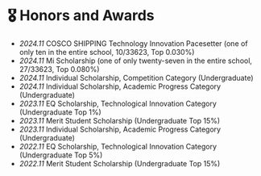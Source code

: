 # 🎖 Honors and Awards
- *2024.11* COSCO SHIPPING Technology Innovation Pacesetter (one of only ten in the entire school, 10/33623, Top 0.030%)
- *2024.11* Mi Scholarship (one of only twenty-seven in the entire school, 27/33623, Top 0.080%)
- *2024.11* Individual Scholarship, Competition Category (Undergraduate)
- *2024.11* Individual Scholarship, Academic Progress Category (Undergraduate)
- *2023.11* EQ Scholarship, Technological Innovation Category (Undergraduate Top 1%)
- *2023.11* Merit Student Scholarship (Undergraduate Top 15%)
- *2023.11* Individual Scholarship, Academic Progress Category (Undergraduate)
- *2022.11* EQ Scholarship, Technological Innovation Category (Undergraduate Top 5%)
- *2022.11* Merit Student Scholarship (Undergraduate Top 15%)
